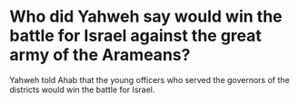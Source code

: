 # Who did Yahweh say would win the battle for Israel against the great army of the Arameans?

Yahweh told Ahab that the young officers who served the governors of the districts would win the battle for Israel.
